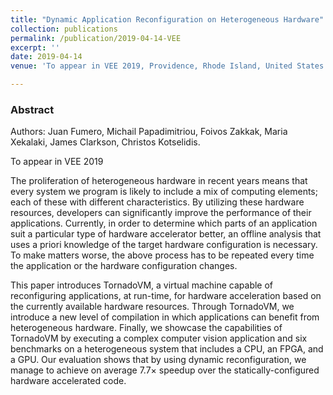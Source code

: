 ```yaml
---
title: "Dynamic Application Reconfiguration on Heterogeneous Hardware"
collection: publications
permalink: /publication/2019-04-14-VEE
excerpt: ''
date: 2019-04-14
venue: 'To appear in VEE 2019, Providence, Rhode Island, United States'

---
```

### Abstract

Authors: Juan Fumero, Michail Papadimitriou, Foivos Zakkak, Maria Xekalaki, James Clarkson, Christos Kotselidis.

To appear in VEE 2019

The proliferation of heterogeneous hardware in recent years means that every system we program is likely to include a mix of computing elements; each of these with different characteristics. By utilizing these hardware resources, developers can significantly improve the performance of their applications. Currently, in order to determine which parts of an application suit a particular type of hardware accelerator better, an offline analysis that uses a priori knowledge of the target hardware configuration is necessary. To make matters worse, the above process has to be repeated every time the application or the hardware configuration changes.

This paper introduces TornadoVM, a virtual machine capable of reconfiguring applications, at run-time, for hardware acceleration based on the currently available hardware resources. Through TornadoVM, we introduce a new level of compilation in which applications can benefit from heterogeneous hardware. Finally, we showcase the capabilities of TornadoVM by executing a complex computer vision application and six benchmarks on a heterogeneous system that includes a CPU, an FPGA, and a GPU. Our evaluation shows that by using dynamic reconfiguration, we manage to achieve on average 7.7× speedup over the statically-configured hardware accelerated code.
